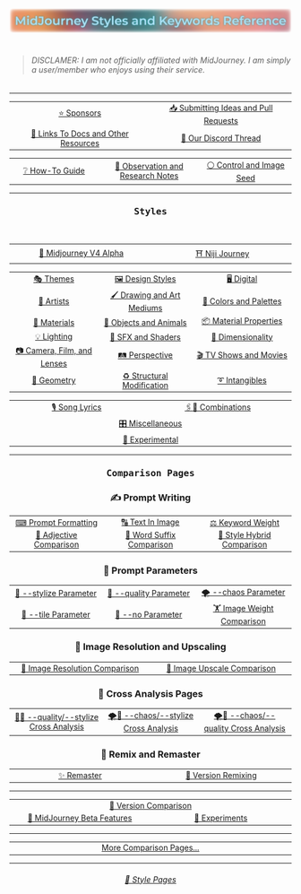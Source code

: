 <picture>
  <source media="(prefers-color-scheme: dark)" srcset="https://github.com/willwulfken/MidJourney-Styles-and-Keywords-Reference-Light/blob/main/Images/Repo_Parts/Banner/banner_dark.webp?raw=true">
  <source media="(prefers-color-scheme: light)" srcset="https://github.com/willwulfken/MidJourney-Styles-and-Keywords-Reference-Light/blob/main/Images/Repo_Parts/Banner/banner_light.webp?raw=true">
  <img alt="Midjourney Styles and Keywords Reference" src="https://github.com/willwulfken/MidJourney-Styles-and-Keywords-Reference-Light/blob/main/Images/Repo_Parts/Banner/banner_light.webp?raw=true">
</picture><br><br>

<blockquote><h6>DISCLAMER: I am not officially affiliated with MidJourney. I am simply a user/member who enjoys using their service.</h6></blockquote>



<hr><!--------------->

<div align="center">

<table>
  <tr align="center" valign="middle">
    <td width=384>
      <a href="https://github.com/willwulfken/MidJourney-Styles-and-Keywords-Reference-Light/blob/main/Pages/Sponsors.md">⭐ Sponsors</a>
    </td>
    <td width=384>
      <a href="https://github.com/willwulfken/MidJourney-Styles-and-Keywords-Reference-Light/wiki/Submitting-Ideas-and-Pull-Requests">📥 Submitting Ideas and Pull Requests</a>
    </td>
  </tr>
  <tr align="center" valign="middle">
    <td>
      <a href="https://github.com/willwulfken/MidJourney-Styles-and-Keywords-Reference-Light/blob/main/Pages/Links.md">🔗 Links To Docs and Other Resources</a>
    </td>
    <td>
      <a href="https://discord.com/channels/662267976984297473/995554362686439526">💬 Our Discord Thread</a>
    </td>
  </tr>
</table>
<table>
  <tr align="center" valign="middle">
    <td width=256>
      <a href="https://github.com/willwulfken/MidJourney-Styles-and-Keywords-Reference-Light/wiki/%E2%9D%94-How-To-Guide">❔ How-To Guide</a>
    </td>
    <td width=256>
      <a href="https://github.com/willwulfken/MidJourney-Styles-and-Keywords-Reference-Light/wiki/%F0%9F%93%9D-Observation-and-Research-Notes">📝 Observation and Research Notes</a>
    </td>
    <td width=256>
      <a href="https://github.com/willwulfken/MidJourney-Styles-and-Keywords-Reference-Light/blob/main/Pages/Control_Image.md">⚪ Control and Image Seed</a>
    </td>
  </tr>
</table>

</div>



<hr><!--------------->



<div align="center">

  <h3><pre>Styles</pre></h3>

<br>

<table>
  <tr align="center" valign="middle">
    <td width=384>
      <a href="https://github.com/willwulfken/MidJourney-Styles-and-Keywords-Reference-Light/blob/main/Pages/Midjourney_Beta_Features/MJ_V4_Alpha/Styles.md">🌌 Midjourney V4 Alpha</a>
    </td>
    <td width=384>
      <a href="https://github.com/willwulfken/MidJourney-Styles-and-Keywords-Reference-Light/blob/main/Pages/Niji_Journey/Styles.md">⛩ Niji Journey</a>
    </td>
</table>
<table>
  <tr align="center" valign="middle">
    <td width=256>
      <a href="https://github.com/willwulfken/MidJourney-Styles-and-Keywords-Reference-Light/blob/main/Pages/MJ_V3/Style_Pages/Just_The_Style/Themes.md">🎭 Themes</a>
    </td>
    <td width=256>
      <a href="https://github.com/willwulfken/MidJourney-Styles-and-Keywords-Reference-Light/blob/main/Pages/MJ_V3/Style_Pages/Just_The_Style/Design_Styles.md">🖼 Design Styles</a>
    </td>
    <td width=256>
      <a href="https://github.com/willwulfken/MidJourney-Styles-and-Keywords-Reference-Light/blob/main/Pages/MJ_V3/Style_Pages/Just_The_Style/Digital.md">🖥 Digital</a>
    </td>
  </tr>
  <tr align="center" valign="middle">
    <td>
      <a href="https://github.com/willwulfken/MidJourney-Styles-and-Keywords-Reference-Light/blob/main/Pages/MJ_V3/Style_Pages/Just_The_Style/Artists.md">📔 Artists</a>
    </td>
    <td>
      <a href="https://github.com/willwulfken/MidJourney-Styles-and-Keywords-Reference-Light/blob/main/Pages/MJ_V3/Style_Pages/Just_The_Style/Drawing_and_Art_Mediums.md">🖌 Drawing and Art Mediums</a>
    </td>
    <td>
      <a href="https://github.com/willwulfken/MidJourney-Styles-and-Keywords-Reference-Light/blob/main/Pages/MJ_V3/Style_Pages/Just_The_Style/Colors_and_Palettes.md">🎨 Colors and Palettes</a>
    </td>
  </tr>
  <tr align="center" valign="middle">
    <td>
      <a href="https://github.com/willwulfken/MidJourney-Styles-and-Keywords-Reference-Light/blob/main/Pages/MJ_V3/Style_Pages/Just_The_Style/Materials.md">🧱 Materials</a>
    </td>
    <td>
      <a href="https://github.com/willwulfken/MidJourney-Styles-and-Keywords-Reference-Light/blob/main/Pages/MJ_V3/Style_Pages/Just_The_Style/Objects_and_Animals.md">🎷 Objects and Animals</a>
    </td>
    <td>
      <a href="https://github.com/willwulfken/MidJourney-Styles-and-Keywords-Reference-Light/blob/main/Pages/MJ_V3/Style_Pages/Just_The_Style/Material_Properties.md">📦 Material Properties</a>
    </td>
  </tr>
  <tr align="center" valign="middle">
    <td>
      <a href="https://github.com/willwulfken/MidJourney-Styles-and-Keywords-Reference-Light/blob/main/Pages/MJ_V3/Style_Pages/Just_The_Style/Lighting.md">💡 Lighting</a>
    </td>
    <td>
      <a href="https://github.com/willwulfken/MidJourney-Styles-and-Keywords-Reference-Light/blob/main/Pages/MJ_V3/Style_Pages/Just_The_Style/SFX_and_Shaders.md">🌈 SFX and Shaders</a>
    </td>
    <td>
      <a href="https://github.com/willwulfken/MidJourney-Styles-and-Keywords-Reference-Light/blob/main/Pages/MJ_V3/Style_Pages/Just_The_Style/Dimensionality.md">🌌 Dimensionality</a>
    </td>
  </tr>
  <tr align="center" valign="middle">
    <td>
      <a href="https://github.com/willwulfken/MidJourney-Styles-and-Keywords-Reference-Light/blob/main/Pages/MJ_V3/Style_Pages/Just_The_Style/Camera.md">📷 Camera, Film, and Lenses</a>
    </td>
    <td>
      <a href="https://github.com/willwulfken/MidJourney-Styles-and-Keywords-Reference-Light/blob/main/Pages/MJ_V3/Style_Pages/Just_The_Style/Perspective.md">🛤️ Perspective</a>
    </td>
    <td>
      <a href="https://github.com/willwulfken/MidJourney-Styles-and-Keywords-Reference-Light/blob/main/Pages/MJ_V3/Style_Pages/Just_The_Style/TV_and_Movies.md">🎬 TV Shows and Movies</a>
    </td>
  </tr>
  <tr align="center" valign="middle">
    <td>
      <a href="https://github.com/willwulfken/MidJourney-Styles-and-Keywords-Reference-Light/blob/main/Pages/MJ_V3/Style_Pages/Just_The_Style/Geometry.md">💠 Geometry</a>
    </td>
    <td>
      <a href="https://github.com/willwulfken/MidJourney-Styles-and-Keywords-Reference-Light/blob/main/Pages/MJ_V3/Style_Pages/Just_The_Style/Structural_Modification.md">♻ Structural Modification</a>
    </td>
    <td>
      <a href="https://github.com/willwulfken/MidJourney-Styles-and-Keywords-Reference-Light/blob/main/Pages/MJ_V3/Style_Pages/Just_The_Style/Intangibles.md">➰ Intangibles</a>
    </td>
  </tr>
</table>
<table>
  <tr align="center" valign="middle">
    <td width=384>
      <a href="https://github.com/willwulfken/MidJourney-Styles-and-Keywords-Reference-Light/blob/main/Pages/MJ_V3/Style_Pages/Just_The_Style/Song_Lyrics.md">🎙 Song Lyrics</a>
    </td>
    <td width=384>
      <a href="https://github.com/willwulfken/MidJourney-Styles-and-Keywords-Reference-Light/blob/main/Pages/MJ_V3/Style_Pages/Just_The_Style/Combinations.md">🖇🎰 Combinations</a>
    </td>
  </tr>
  <tr align="center" valign="middle">
    <td colspan=2>
      <a href="https://github.com/willwulfken/MidJourney-Styles-and-Keywords-Reference-Light/blob/main/Pages/MJ_V3/Style_Pages/Just_The_Style/Miscellaneous.md">🎛 Miscellaneous</a>
    </td>
  </tr>
  <tr align="center" valign="middle">
    <td colspan=2>
      <a href="https://github.com/willwulfken/MidJourney-Styles-and-Keywords-Reference-Light/blob/main/Pages/MJ_V3/Style_Pages/Just_The_Style/Experimental.md">🧪 Experimental</a>
    </td>
  </tr>
</table>

</div>



<hr><!--------------->

<div align="center">

<h3><pre>Comparison Pages</pre></h3>

<h3>✍ Prompt Writing</h3>
<table>
  <tr align="center" valign="middle">
    <td width=256>
      <a href="https://github.com/willwulfken/MidJourney-Styles-and-Keywords-Reference-Light/blob/main/Pages/MJ_V3/Comparison_Pages/Prompt_Writing/Prompt_Format_Comparison.md">⌨ Prompt Formatting</a>
    </td>
    <td width=256>
      <a href="https://github.com/willwulfken/MidJourney-Styles-and-Keywords-Reference-Light/blob/main/Pages/MJ_V3/Comparison_Pages/Prompt_Writing/Text_In_Image_Comparison.md">🔠 Text In Image</a>
    </td>
    <td width=256>
      <a href="https://github.com/willwulfken/MidJourney-Styles-and-Keywords-Reference-Light/blob/main/Pages/MJ_V3/Comparison_Pages/Prompt_Writing/Keyword_Weight_Comparison.md">⚖ Keyword Weight</a>
    </td>
  </tr>
  <tr align="center" valign="middle">
    <td width=256>
      <a href="https://github.com/willwulfken/MidJourney-Styles-and-Keywords-Reference-Light/blob/main/Pages/MJ_V3/Comparison_Pages/Prompt_Writing/Adjective_Comparison.md">🦚 Adjective Comparison</a>
    </td>
    <td width=256>
      <a href="https://github.com/willwulfken/MidJourney-Styles-and-Keywords-Reference-Light/blob/main/Pages/MJ_V3/Comparison_Pages/Prompt_Writing/Word_Suffix_Comparison.md">📓 Word Suffix Comparison</a>
    </td>
    <td width=256>
      <a href="https://github.com/willwulfken/MidJourney-Styles-and-Keywords-Reference-Light/blob/main/Pages/MJ_V3/Comparison_Pages/Prompt_Writing/Hybrid_Comparison.md">🔰 Style Hybrid Comparison</a>
    </td>
  </tr>
</table>


<h3>🧩 Prompt Parameters</h3>
<table>
  <tr align="center" valign="middle">
    <td width=256>
      <a href="https://github.com/willwulfken/MidJourney-Styles-and-Keywords-Reference-Light/blob/main/Pages/MJ_V3/Comparison_Pages/Parameters/Stylize_Comparison.md">🎇 --stylize Parameter</a>
    </td>
    <td width=256>
      <a href="https://github.com/willwulfken/MidJourney-Styles-and-Keywords-Reference-Light/blob/main/Pages/MJ_V3/Comparison_Pages/Parameters/Quality_Comparison.md">💎 --quality Parameter</a>
    </td>
    <td width=256>
      <a href="https://github.com/willwulfken/MidJourney-Styles-and-Keywords-Reference-Light/blob/main/Pages/MJ_V3/Comparison_Pages/Parameters/Chaos_Comparison.md">🌪 --chaos Parameter</a>
  </tr>
  <tr align="center" valign="middle">
    <td width=256>
      <a href="https://github.com/willwulfken/MidJourney-Styles-and-Keywords-Reference-Light/blob/main/Pages/MJ_V3/Comparison_Pages/Parameters/Tile_Parameter.md">🔲 --tile Parameter</a>
    </td>
    <td width=256>
      <a href="https://github.com/willwulfken/MidJourney-Styles-and-Keywords-Reference-Light/blob/main/Pages/MJ_V3/Comparison_Pages/Parameters/No_Parameter_Comparison.md">🚫 --no Parameter</a>
    </td>
    <td width=256>
      <a href="https://github.com/willwulfken/MidJourney-Styles-and-Keywords-Reference-Light/blob/main/Pages/MJ_V3/Comparison_Pages/Parameters/Image_Weight_Comparison.md">🏋️‍ Image Weight Comparison</a>
    </td>
  </tr>
</table>


<h3>📐 Image Resolution and Upscaling</h3>
<table>
  <tr align="center" valign="middle">
    <td width=384>
      <a href="https://github.com/willwulfken/MidJourney-Styles-and-Keywords-Reference-Light/blob/main/Pages/MJ_V3/Comparison_Pages/Image_Resolution_and_Upscaling/Image_Resolution_Comparison.md">📏 Image Resolution Comparison</a>
    </td>
    <td width=384>
      <a href="https://github.com/willwulfken/MidJourney-Styles-and-Keywords-Reference-Light/blob/main/Pages/MJ_V3/Comparison_Pages/Image_Resolution_and_Upscaling/Image_Upscale_Comparison.md">🚀 Image Upscale Comparison</a>
    </td>
  </tr>
</table>


<h3>🔀 Cross Analysis Pages</h3>
<table>
  <tr align="center" valign="middle">
    <td width=256>
      <a href="https://github.com/willwulfken/MidJourney-Styles-and-Keywords-Reference-Light/blob/main/Pages/MJ_V3/Comparison_Pages/Cross_Analysis/Stylize_Quality_Cross_Analysis.md">🎇💎 --quality/--stylize Cross Analysis</a>
    </td>
    <td width=256>
      <a href="https://github.com/willwulfken/MidJourney-Styles-and-Keywords-Reference-Light/blob/main/Pages/MJ_V3/Comparison_Pages/Cross_Analysis/Chaos_Stylize_Cross_Analysis.md">🌪🎇 --chaos/--stylize Cross Analysis</a>
    </td>
    <td width=256>
      <a href="https://github.com/willwulfken/MidJourney-Styles-and-Keywords-Reference-Light/blob/main/Pages/MJ_V3/Comparison_Pages/Cross_Analysis/Chaos_Quality_Cross_Analysis.md">🌪💎 --chaos/--quality Cross Analysis</a>
    </td>
  </tr>
</table>


<h3>📀 Remix and Remaster</h3>
<table>
  <tr align="center" valign="middle">
    <td width=384>
      <a href="https://github.com/willwulfken/MidJourney-Styles-and-Keywords-Reference-Light/blob/main/Pages/Comparison_Pages/Remaster.md">✨ Remaster</a>
    </td>
    <td width=384>
      <a href="https://github.com/willwulfken/MidJourney-Styles-and-Keywords-Reference-Light/blob/main/Pages/Comparison_Pages/Version_Remixing/V1-V4_Alpha.md">🧬 Version Remixing</a>
    </td>
  </tr>
</table>

<hr>

<table>
  <tr align="center" valign="middle">
    <td colspan=2>
      <a href="https://github.com/willwulfken/MidJourney-Styles-and-Keywords-Reference-Light/blob/main/Pages/Comparison_Pages/Version_Comparison/V1_V2_V3_V4.md">📇 Version Comparison</a>
    </td>
  </tr>
  <tr align="center" valign="middle">
    <td width=384>
      <a href="https://github.com/willwulfken/MidJourney-Styles-and-Keywords-Reference-Light/blob/main/Pages/Midjourney_Beta_Features.md">🕋 MidJourney Beta Features</a>
    </td>
    <td width=384>
      <a href="https://github.com/willwulfken/MidJourney-Styles-and-Keywords-Reference-Light/wiki/%F0%9F%A7%AA-Experiments">🧪 Experiments</a>
    </td>
  </tr>
</table>

<hr>

<table>
  <tr align="center" valign="middle">
    <td width=768>
      <a href="https://github.com/willwulfken/MidJourney-Styles-and-Keywords-Reference-Light/blob/main/Pages/More_Comparison_Pages.md">More Comparison Pages...</a>
    </td>
  </tr>
</table>

</div>

<hr><!--------------->
<div align="center">
<h6><a href="https://github.com/willwulfken/MidJourney-Styles-and-Keywords-Reference-Light/blob/main/Pages/Style_Pages.md">🎴 Style Pages</a></h6>
</div>
